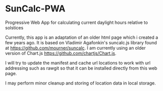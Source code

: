 # SunCalc-PWA
Progressive Web App for calculating current daylight hours relative to solstices

Currently, this app is an adaptation of an older html page which i created a few years ago.
It is based on Vladimir Agafonkin's suncalc.js library found at  https://github.com/mourner/suncalc.
I am currently using an older version of Chart.js https://github.com/chartjs/Chart.js.

I will try to update the manifest and cache url locations to work with url addressing such as rawgit so that it can be installed directly from this web page.

I may perform minor cleanup and storing of location data in local storage.
